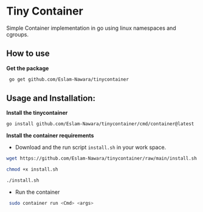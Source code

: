 
# Tiny Container
Simple Container implementation in go using linux namespaces and cgroups.
##  How to use
**Get the package**
```sh 
 go get github.com/Eslam-Nawara/tinycontainer
```
## Usage and Installation:
**Install the tinycontainer**
```sh 
go install github.com/Eslam-Nawara/tinycontainer/cmd/container@latest
```
**Install the container requirements**
- Download and the run script `install.sh` in your work space. 
```sh
wget https://github.com/Eslam-Nawara/tinycontainer/raw/main/install.sh
 ```
 ```sh
chmod +x install.sh
```
 ```sh
./install.sh
```
- Run the container
```sh
 sudo container run <Cmd> <args>
```
